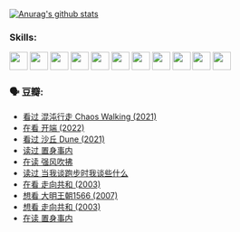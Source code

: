
[![Anurag's github stats](https://github-readme-stats.vercel.app/api?username=w940853815)](https://github.com/anuraghazra/github-readme-stats)

### Skills:

<code><img height="32" src="https://cdn.jsdelivr.net/npm/simple-icons@v5/icons/python.svg"></code>
<code><img height="32" src="https://cdn.jsdelivr.net/npm/simple-icons@v5/icons/javascript.svg"></code>
<code><img height="32" src="https://cdn.jsdelivr.net/npm/simple-icons@v5/icons/django.svg"></code>
<code><img height="32" src="https://cdn.jsdelivr.net/npm/simple-icons@v5/icons/flask.svg"></code>
<code><img height="32" src="https://cdn.jsdelivr.net/npm/simple-icons@v5/icons/vuetify.svg"></code>
<code><img height="32" src="https://cdn.jsdelivr.net/npm/simple-icons@v5/icons/git.svg"></code>
<code><img height="32" src="https://cdn.jsdelivr.net/npm/simple-icons@v5/icons/docker.svg"></code>
<code><img height="32" src="https://cdn.jsdelivr.net/npm/simple-icons@v5/icons/postgresql.svg"></code>
<code><img height="32" src="https://cdn.jsdelivr.net/npm/simple-icons@v5/icons/elasticsearch.svg"></code>
<code><img height="32" src="https://cdn.jsdelivr.net/npm/simple-icons@v5/icons/macos.svg"></code>
<code><img height="32" src="https://cdn.jsdelivr.net/npm/simple-icons@v5/icons/linux.svg"></code>

### 🗣 豆瓣:

<!-- DOUBAN-ACTIVITIES:START -->
- [看过 混沌行走 Chaos Walking‎ (2021)](https://www.douban.com/people/136069238/status/3734828206/?_i=43105748)
- [在看 开端‎ (2022)](https://www.douban.com/people/136069238/status/3733533297/?_i=43105748)
- [看过 沙丘 Dune‎ (2021)](https://www.douban.com/people/136069238/status/3726869471/?_i=43105748)
- [读过 置身事内](https://www.douban.com/people/136069238/status/3726223867/?_i=43105748)
- [在读 强风吹拂](https://www.douban.com/people/136069238/status/3725395475/?_i=43105748)
- [读过 当我谈跑步时我谈些什么](https://www.douban.com/people/136069238/status/3715422296/?_i=43105748)
- [在看 走向共和‎ (2003)](https://www.douban.com/people/136069238/status/3711470443/?_i=43105748)
- [想看 大明王朝1566‎ (2007)](https://www.douban.com/people/136069238/status/3710980213/?_i=43105748)
- [想看 走向共和‎ (2003)](https://www.douban.com/people/136069238/status/3710980002/?_i=43105748)
- [在读 置身事内](https://www.douban.com/people/136069238/status/3710472151/?_i=43105748)
<!-- DOUBAN-ACTIVITIES:END -->
<!--
**w940853815/w940853815** is a ✨ _special_ ✨ repository because its `README.md` (this file) appears on your GitHub profile.

Here are some ideas to get you started:

- 🔭 I’m currently working on ...
- 🌱 I’m currently learning ...
- 👯 I’m looking to collaborate on ...
- 🤔 I’m looking for help with ...
- 💬 Ask me about ...
- 📫 How to reach me: ...
- 😄 Pronouns: ...
- ⚡ Fun fact: ...
-->
